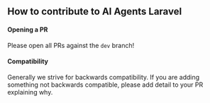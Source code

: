 ## How to contribute to AI Agents Laravel

#### Opening a PR
Please open all PRs against the `dev` branch!

#### Compatibility
Generally we strive for backwards compatibility. If you are adding something not backwards compatible, please add detail to your PR explaining why.